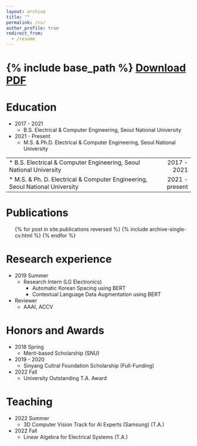 ```yaml
---
layout: archive
title: ""
permalink: /cv/
author_profile: true
redirect_from:
  - /resume
---
```


{% include base_path %}
[Download PDF](https://drive.google.com/file/d/1cYrso-3yTI4zXRE-fMBS-h9wXz7oDSxL/view?usp=sharing)
======

Education
======
* 2017 - 2021
  * B.S. Electrical & Computer Engineering, Seoul National University
* 2021 - Present
  * M.S. & Ph.D. Electrical & Computer Engineering, Seoul National University
<table style="width:100%; border-collapse:collapse; border:none;">
  <tr style="border:none;
  ">
    <td style="text-align: left"> * B.S. Electrical & Computer Engineering, Seoul National University </td>
    <td style="text-align: right"> 2017 - 2021 </td>
  </tr>
  <tr style="border:none;">
    <td style="text-align: left"> * M.S. & Ph. D. Electrical & Computer Engineering, Seoul National University </td>
    <td style="text-align: right"> 2021 - present </td>
  </tr>
</table>

Publications
======
  <ul>{% for post in site.publications reversed %}
    {% include archive-single-cv.html %}
  {% endfor %}</ul>


Research experience
======
* 2019 Summer
  * Research Intern (LG Electronics)
    * Automatic Korean Spacing using BERT
    * Contextual Language Data Augmentation using BERT
* Reviewer
  * AAAI, ACCV

Honors and Awards
======
* 2018 Spring
  * Merit-based Scholarship (SNU)
* 2019 - 2020
  * Sinyang Cultral Foundation Scholarship (Full-Funding)
* 2022 Fall
  * University Outstanding T.A. Award

Teaching
======
* 2022 Summer
  * 3D Computer Vision Track for AI Experts (Samsung) (T.A.)
* 2022 Fall
  * Linear Algebra for Electrical Systems (T.A.)